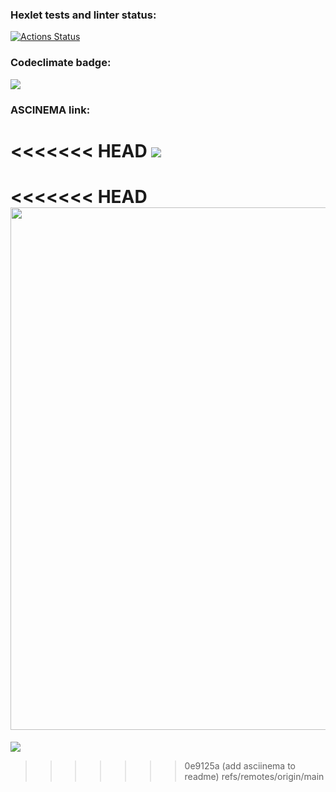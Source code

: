 ### Hexlet tests and linter status:
[![Actions Status](https://github.com/pinkyelephant/python-project-49/workflows/hexlet-check/badge.svg)](https://github.com/pinkyelephant/python-project-49/actions)

### Codeclimate badge:
<a href="https://codeclimate.com/github/pinkyelephant/python-project-49/maintainability"><img src="https://api.codeclimate.com/v1/badges/054b5c5811589a3d845a/maintainability" /></a>

### ASCINEMA link:
<<<<<<< HEAD
<a href="https://asciinema.org/a/IWeBqmrgxkVUx8uXt902L8WLh" target="_blank"><img src="https://asciinema.org/a/IWeBqmrgxkVUx8uXt902L8WLh.svg" /></a>
=======
<<<<<<< HEAD
<a href="https://asciinema.org/a/IWeBqmrgxkVUx8uXt902L8WLh"><img src="https://asciinema.org/a/IWeBqmrgxkVUx8uXt902L8WLh" width="836"/></a>
=======
<a href="https://asciinema.org/a/IWeBqmrgxkVUx8uXt902L8WLh" target="_blank"><img src="https://asciinema.org/a/IWeBqmrgxkVUx8uXt902L8WLh.svg" /></a>
>>>>>>> 0e9125a (add asciinema to readme)
>>>>>>> refs/remotes/origin/main
